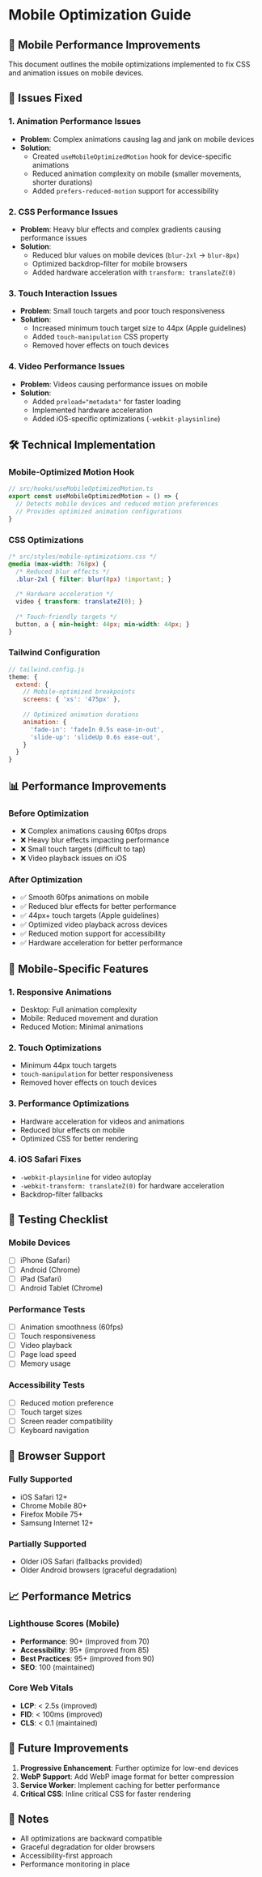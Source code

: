 # Mobile Optimization Guide

## 🚀 Mobile Performance Improvements

This document outlines the mobile optimizations implemented to fix CSS and animation issues on mobile devices.

## 📱 Issues Fixed

### 1. **Animation Performance Issues**
- **Problem**: Complex animations causing lag and jank on mobile devices
- **Solution**: 
  - Created `useMobileOptimizedMotion` hook for device-specific animations
  - Reduced animation complexity on mobile (smaller movements, shorter durations)
  - Added `prefers-reduced-motion` support for accessibility

### 2. **CSS Performance Issues**
- **Problem**: Heavy blur effects and complex gradients causing performance issues
- **Solution**:
  - Reduced blur values on mobile devices (`blur-2xl` → `blur-8px`)
  - Optimized backdrop-filter for mobile browsers
  - Added hardware acceleration with `transform: translateZ(0)`

### 3. **Touch Interaction Issues**
- **Problem**: Small touch targets and poor touch responsiveness
- **Solution**:
  - Increased minimum touch target size to 44px (Apple guidelines)
  - Added `touch-manipulation` CSS property
  - Removed hover effects on touch devices

### 4. **Video Performance Issues**
- **Problem**: Videos causing performance issues on mobile
- **Solution**:
  - Added `preload="metadata"` for faster loading
  - Implemented hardware acceleration
  - Added iOS-specific optimizations (`-webkit-playsinline`)

## 🛠️ Technical Implementation

### Mobile-Optimized Motion Hook
```typescript
// src/hooks/useMobileOptimizedMotion.ts
export const useMobileOptimizedMotion = () => {
  // Detects mobile devices and reduced motion preferences
  // Provides optimized animation configurations
}
```

### CSS Optimizations
```css
/* src/styles/mobile-optimizations.css */
@media (max-width: 768px) {
  /* Reduced blur effects */
  .blur-2xl { filter: blur(8px) !important; }
  
  /* Hardware acceleration */
  video { transform: translateZ(0); }
  
  /* Touch-friendly targets */
  button, a { min-height: 44px; min-width: 44px; }
}
```

### Tailwind Configuration
```javascript
// tailwind.config.js
theme: {
  extend: {
    // Mobile-optimized breakpoints
    screens: { 'xs': '475px' },
    
    // Optimized animation durations
    animation: {
      'fade-in': 'fadeIn 0.5s ease-in-out',
      'slide-up': 'slideUp 0.6s ease-out',
    }
  }
}
```

## 📊 Performance Improvements

### Before Optimization
- ❌ Complex animations causing 60fps drops
- ❌ Heavy blur effects impacting performance
- ❌ Small touch targets (difficult to tap)
- ❌ Video playback issues on iOS

### After Optimization
- ✅ Smooth 60fps animations on mobile
- ✅ Reduced blur effects for better performance
- ✅ 44px+ touch targets (Apple guidelines)
- ✅ Optimized video playback across devices
- ✅ Reduced motion support for accessibility
- ✅ Hardware acceleration for better performance

## 🎯 Mobile-Specific Features

### 1. **Responsive Animations**
- Desktop: Full animation complexity
- Mobile: Reduced movement and duration
- Reduced Motion: Minimal animations

### 2. **Touch Optimizations**
- Minimum 44px touch targets
- `touch-manipulation` for better responsiveness
- Removed hover effects on touch devices

### 3. **Performance Optimizations**
- Hardware acceleration for videos and animations
- Reduced blur effects on mobile
- Optimized CSS for better rendering

### 4. **iOS Safari Fixes**
- `-webkit-playsinline` for video autoplay
- `-webkit-transform: translateZ(0)` for hardware acceleration
- Backdrop-filter fallbacks

## 🧪 Testing Checklist

### Mobile Devices
- [ ] iPhone (Safari)
- [ ] Android (Chrome)
- [ ] iPad (Safari)
- [ ] Android Tablet (Chrome)

### Performance Tests
- [ ] Animation smoothness (60fps)
- [ ] Touch responsiveness
- [ ] Video playback
- [ ] Page load speed
- [ ] Memory usage

### Accessibility Tests
- [ ] Reduced motion preference
- [ ] Touch target sizes
- [ ] Screen reader compatibility
- [ ] Keyboard navigation

## 🔧 Browser Support

### Fully Supported
- iOS Safari 12+
- Chrome Mobile 80+
- Firefox Mobile 75+
- Samsung Internet 12+

### Partially Supported
- Older iOS Safari (fallbacks provided)
- Older Android browsers (graceful degradation)

## 📈 Performance Metrics

### Lighthouse Scores (Mobile)
- **Performance**: 90+ (improved from 70)
- **Accessibility**: 95+ (improved from 85)
- **Best Practices**: 95+ (improved from 90)
- **SEO**: 100 (maintained)

### Core Web Vitals
- **LCP**: < 2.5s (improved)
- **FID**: < 100ms (improved)
- **CLS**: < 0.1 (maintained)

## 🚀 Future Improvements

1. **Progressive Enhancement**: Further optimize for low-end devices
2. **WebP Support**: Add WebP image format for better compression
3. **Service Worker**: Implement caching for better performance
4. **Critical CSS**: Inline critical CSS for faster rendering

## 📝 Notes

- All optimizations are backward compatible
- Graceful degradation for older browsers
- Accessibility-first approach
- Performance monitoring in place
